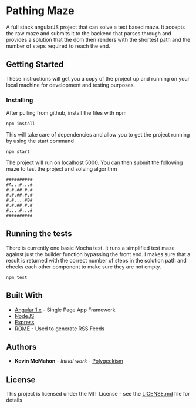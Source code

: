 # Pathing Maze

A full stack angularJS project that can solve a text based maze. It accepts the raw maze and submits it to the backend that parses through and provides a solution that the dom then renders with the shortest path and the number of steps required to reach the end.

## Getting Started

These instructions will get you a copy of the project up and running on your local machine for development and testing purposes.

### Installing

After pulling from github, install the files with npm 
```
npm install
```
This will take care of dependencies and allow you to get the project running by using the start command
```
npm start
```
The project will run on localhost 5000. You can then submit the following maze to test the project and solving algorithm
```
##########
#A...#...#
#.#.##.#.#
#.#.##.#.#
#.#....#B#
#.#.##.#.#
#....#...#
##########
```

## Running the tests

There is currently one basic Mocha test. It runs a simplified test maze against just the builder function bypassing the front end. I makes sure that a result is returned with the correct number of steps in the solution path and checks each other component to make sure they are not empty.

```
npm test
```


## Built With

* [Angular 1.x](https://angularjs.org) - Single Page App Framework
* [NodeJS](https://nodejs.org)
* [Express](https://expressjs.com)
* [ROME](https://rometools.github.io/rome/) - Used to generate RSS Feeds


## Authors

* **Kevin McMahon** - *Initial work* - [Polygeekism](https://github.com/Polygeekism)

## License

This project is licensed under the MIT License - see the [LICENSE.md](LICENSE.md) file for details

